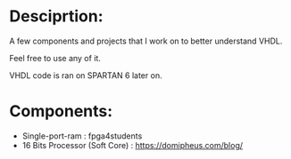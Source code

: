 # Desciprtion:

A few components and projects that I work on to better understand VHDL.

Feel free to use any of it.

VHDL code is ran on SPARTAN 6 later on.


# Components: 
* Single-port-ram : fpga4students
* 16 Bits Processor (Soft Core) : https://domipheus.com/blog/
